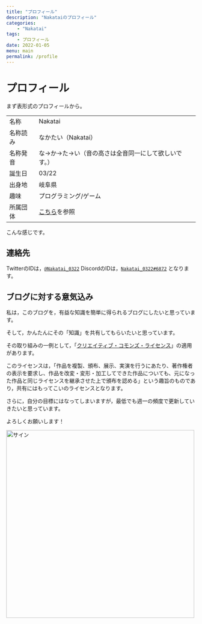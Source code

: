 ```yaml
---
title: "プロフィール"
description: "Nakataiのプロフィール"
categories: 
    - "Nakatai"
tags:
    - プロフィール
date: 2022-01-05
menu: main
permalink: /profile
---
```


# プロフィール

まず表形式のプロフィールから。

|      |                                      |
| ---- | ------------------------------------ |
| 名称   | Nakatai                              |
| 名称読み | なかたい（Nakatai）                        |
| 名称発音 | な→か→た→い（音の高さは全音同一にして欲しいです。）          |
| 誕生日  | 03/22                                |
| 出身地  | 岐阜県                                  |
| 趣味   | プログラミング/ゲーム                          |
| 所属団体 | [こちら](https://go.nakatai.ga/orgs)を参照 |

こんな感じです。

## 連絡先

TwitterのIDは，[`@Nakatai_0322`](https://twitter.com/Nakatai_0322)
DiscordのIDは，[`Nakatai_0322#6872`](https://discord.com/users/584692865939275779)
となります。

## ブログに対する意気込み

私は，このブログを，有益な知識を簡単に得られるブログにしたいと思っています。

そして，かんたんにその「知識」を共有してもらいたいと思っています。

その取り組みの一例として，「[クリエイティブ・コモンズ・ライセンス](https://creativecommons.org/licenses/by-sa/4.0/deed.ja)」の適用があります。

このライセンスは，「作品を複製、頒布、展示、実演を行うにあたり、著作権者の表示を要求し、作品を改変・変形・加工してできた作品についても、元になった作品と同じライセンスを継承させた上で頒布を認める」という趣旨のものであり，共有にはもってこいのライセンスとなります。

さらに，自分の目標にはなってしまいますが，最低でも週一の頻度で更新していきたいと思っています。

よろしくお願いします！

<img src="https://cdn.nakatai.ga/img/sign.webp" width="500" alt="サイン">
